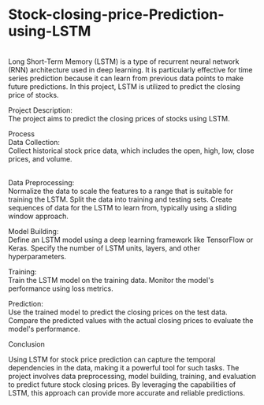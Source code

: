 # Stock-closing-price-Prediction-using-LSTM
<br>
Long Short-Term Memory (LSTM) is a type of recurrent neural network (RNN) architecture used in deep learning. It is particularly effective for time series prediction because it can learn from previous data points to make future predictions. In this project, LSTM is utilized to predict the closing price of stocks.
<br>

Project Description:
<br>
The project aims to predict the closing prices of stocks using LSTM.

Process
<br>
Data Collection:
<br>
Collect historical stock price data, which includes the open, high, low, close prices, and volume.

<br>
Data Preprocessing:
<br>
Normalize the data to scale the features to a range that is suitable for training the LSTM.
Split the data into training and testing sets.
Create sequences of data for the LSTM to learn from, typically using a sliding window approach.
<br>


Model Building:
<br>
Define an LSTM model using a deep learning framework like TensorFlow or Keras.
Specify the number of LSTM units, layers, and other hyperparameters.
<br>

Training:
<br>
Train the LSTM model on the training data.
Monitor the model's performance using loss metrics.
<br>

Prediction:
<br>
Use the trained model to predict the closing prices on the test data.
Compare the predicted values with the actual closing prices to evaluate the model's performance.
<br>


Conclusion
<br>

Using LSTM for stock price prediction can capture the temporal dependencies in the data, making it a powerful tool for such tasks. The project involves data preprocessing, model building, training, and evaluation to predict future stock closing prices. By leveraging the capabilities of LSTM, this approach can provide more accurate and reliable predictions.

